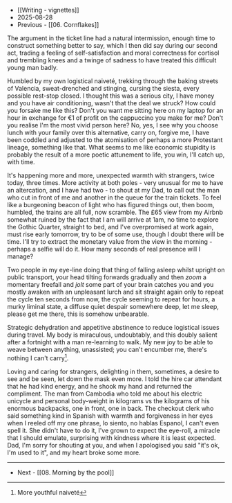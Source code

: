 - [[Writing - vignettes]]
- 2025-08-28
- Previous - [[06. Cornflakes]]

The argument in the ticket line had a natural intermission, enough time to construct something better to say, which I then did say during our second act, trading a feeling of self-satisfaction and moral correctness for cortisol and trembling knees and a twinge of sadness to have treated this difficult young man badly.

Humbled by my own logistical naiveté, trekking through the baking streets of Valencia, sweat-drenched and stinging, cursing the siesta, every possible rest-stop closed. I thought this was a serious city, I have money and you have air conditioning, wasn't that the deal we struck? How could you forsake me like this? Don't you want me sitting here on my laptop for an hour in exchange for €1 of profit on the cappuccino you make for me? Don't you realise I'm the most vivid person here? No, yes, I see why you choose lunch with your family over this alternative, carry on, forgive me, I have been coddled and adjusted to the atomisation of perhaps a more Protestant lineage, something like that. What seems to me like economic stupidity is probably the result of a more poetic attunement to life, you win, I'll catch up, with time.

It's happening more and more, unexpected warmth with strangers, twice today, three times. More activity at both poles - very unusual for me to have an altercation, and I have had two - to shout at my Dad, to call out the man who cut in front of me and another in the queue for the train tickets. To feel like a burgeoning beacon of light who has figured things out, then boom, humbled, the trains are all full, now scramble. The £65 view from my Airbnb somewhat ruined by the fact that I am will arrive at 1am, no time to explore the Gothic Quarter, straight to bed, and I've overpromised at work again, must rise early tomorrow, try to be of some use, though I doubt there will be time. I'll try to extract the monetary value from the view in the morning - perhaps a selfie will do it. How many seconds of real presence will I manage?

Two people in my eye-line doing that thing of falling asleep whilst upright on public transport, your head tilting forwards gradually and then *zoom* a momentary freefall and *jolt* some part of your brain catches you and you mostly awaken with an unpleasant lurch and sit straight again only to repeat the cycle ten seconds from now, the cycle seeming to repeat for hours, a murky liminal state, a diffuse quiet despair somewhere deep, let me sleep, please get me there, this is somehow unbearable.

Strategic dehydration and appetitive abstinence to reduce logistical issues during travel. My body is miraculous, undoubtably, and this doubly salient after a fortnight with a man re-learning to walk. My new joy to be able to weave between anything, unassisted; you can't encumber me, there's nothing I can't carry[^1].

Loving and caring for strangers, delighting in them, sometimes, a desire to see and be seen, let down the mask even more. I told the hire car attendant that he had kind energy, and he shook my hand and returned the compliment. The man from Cambodia who told me about his electric unicycle and personal body-weight in kilograms vs the kilograms of his enormous backpacks, one in front, one in back. The checkout clerk who said something kind in Spanish with warmth and forgiveness in her eyes when I reeled off my one phrase, lo siento, no hablas Espanol, I can't even spell it. She didn't have to do it, I've grown to expect the eye-roll, a miracle that I should emulate, surprising with kindness where it is least expected. Dad, I'm sorry for shouting at you, and when I apologised you said "it's ok, I'm used to it", and my heart broke some more.

---

- Next - [[08. Morning by the pool]]

[^1]: 
	More youthful naiveté
